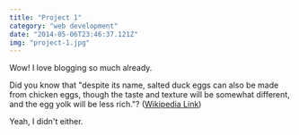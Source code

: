 ```yaml
---
title: "Project 1"
category: "web development"
date: "2014-05-06T23:46:37.121Z"
img: "project-1.jpg"
---
```


Wow! I love blogging so much already.

Did you know that "despite its name, salted duck eggs can also be made from
chicken eggs, though the taste and texture will be somewhat different, and the
egg yolk will be less rich."?
([Wikipedia Link](http://en.wikipedia.org/wiki/Salted_duck_egg))

Yeah, I didn't either.
